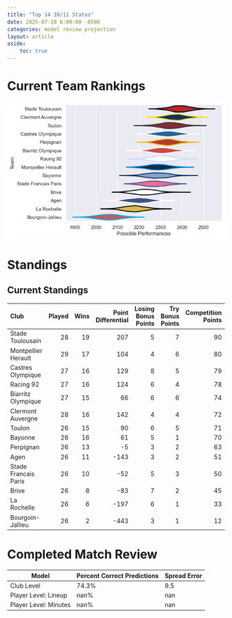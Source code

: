 ```yaml
---  
title: "Top 14 10/11 Status"  
date: 2025-07-28 6:00:00 -0500  
categories: model review projection  
layout: article  
aside:  
    toc: true  
---
```

# Current Team Rankings


![Club Rankings](plots/rankings_Top_14_1011.png)
# Standings

## Current Standings


| Club                 |   Played |   Wins |   Point Differential |   Losing Bonus Points |   Try Bonus Points |   Competition Points |
|:---------------------|---------:|-------:|---------------------:|----------------------:|-------------------:|---------------------:|
| Stade Toulousain     |       28 |     19 |                  207 |                     5 |                  7 |                   90 |
| Montpellier Herault  |       29 |     17 |                  104 |                     4 |                  6 |                   80 |
| Castres Olympique    |       27 |     16 |                  129 |                     8 |                  5 |                   79 |
| Racing 92            |       27 |     16 |                  124 |                     6 |                  4 |                   78 |
| Biarritz Olympique   |       27 |     15 |                   66 |                     6 |                  6 |                   74 |
| Clermont Auvergne    |       28 |     16 |                  142 |                     4 |                  4 |                   72 |
| Toulon               |       26 |     15 |                   90 |                     6 |                  5 |                   71 |
| Bayonne              |       26 |     16 |                   61 |                     5 |                  1 |                   70 |
| Perpignan            |       26 |     13 |                   -5 |                     3 |                  2 |                   63 |
| Agen                 |       26 |     11 |                 -143 |                     3 |                  2 |                   51 |
| Stade Francais Paris |       26 |     10 |                  -52 |                     5 |                  3 |                   50 |
| Brive                |       26 |      8 |                  -83 |                     7 |                  2 |                   45 |
| La Rochelle          |       26 |      6 |                 -197 |                     6 |                  1 |                   33 |
| Bourgoin-Jallieu     |       26 |      2 |                 -443 |                     3 |                  1 |                   12 |



# Completed Match Review


| Model | Percent Correct Predictions | Spread Error |
| ------ | ------ | ------ |
| Club Level | 74.3% | 9.5 |
| Player Level: Lineup | nan% | nan |
| Player Level: Minutes | nan% | nan |

